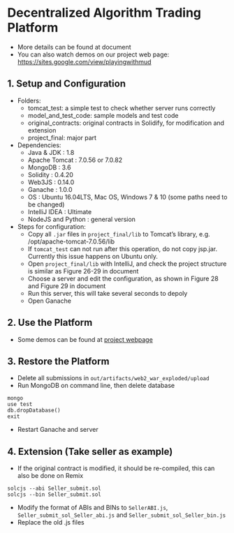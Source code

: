 # Decentralized Algorithm Trading Platform

+ More details can be found at document
+ You can also watch demos on our project web page: https://sites.google.com/view/playingwithmud

## 1. Setup and Configuration
+ Folders:
    + tomcat_test: a simple test to check whether server runs correctly
    + model_and_test_code: sample models and test code
    + original_contracts: original contracts in Solidify, for modification and extension
    + project_final: major part
+ Dependencies:
    + Java & JDK : 1.8
    + Apache Tomcat : 7.0.56 or 7.0.82
    + MongoDB : 3.6
    + Solidity : 0.4.20
    + Web3JS : 0.14.0
    + Ganache : 1.0.0
    + OS : Ubuntu 16.04LTS, Mac OS, Windows 7 & 10 (some paths need to
be changed)
    + IntelliJ IDEA : Ultimate
    + NodeJS and Python : general version
+ Steps for configuration:
    + Copy all `.jar` files in `project_final/lib` to Tomcat’s library, e.g. /opt/apache-tomcat-7.0.56/lib
    + If `tomcat_test` can not run after this operation, do not copy jsp.jar. Currently this issue happens on Ubuntu only.
    + Open `project_final/lib` with IntelliJ, and check the project structure is similar as Figure 26-29 in document
    + Choose a server and edit the configuration, as shown in Figure 28 and Figure 29 in document
    + Run this server, this will take several seconds to depoly
    + Open Ganache

## 2. Use the Platform
+ Some demos can be found at [project webpage](https://sites.google.com/view/playingwithmud) 

## 3. Restore the Platform
+ Delete all submissions in `out/artifacts/web2_war_exploded/upload`
+ Run MongoDB on command line, then delete database
```
mongo
use test
db.dropDatabase()
exit
```
+ Restart Ganache and server

## 4. Extension (Take seller as example)
+ If the original contract is modified, it should be re-compiled, this can also be done on Remix
```
solcjs --abi Seller_submit.sol
solcjs --bin Seller_submit.sol
```
+ Modify the format of ABIs and BINs to `SellerABI.js`, `Seller_submit_sol_Seller_abi.js` and `Seller_submit_sol_Seller_bin.js`
+ Replace the old .js files
